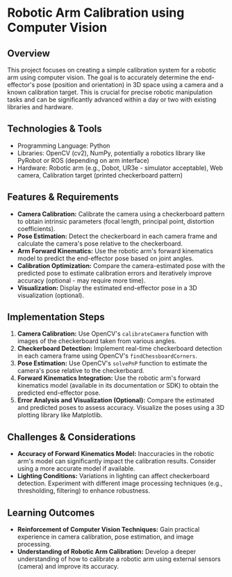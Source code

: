 # Robotic Arm Calibration using Computer Vision

## Overview
This project focuses on creating a simple calibration system for a robotic arm using computer vision. The goal is to accurately determine the end-effector's pose (position and orientation) in 3D space using a camera and a known calibration target. This is crucial for precise robotic manipulation tasks and can be significantly advanced within a day or two with existing libraries and hardware.

## Technologies & Tools
- Programming Language: Python
- Libraries: OpenCV (cv2), NumPy, potentially a robotics library like PyRobot or ROS (depending on arm interface)
- Hardware: Robotic arm (e.g., Dobot, UR3e - simulator acceptable), Web camera, Calibration target (printed checkerboard pattern)

## Features & Requirements
- **Camera Calibration:** Calibrate the camera using a checkerboard pattern to obtain intrinsic parameters (focal length, principal point, distortion coefficients).
- **Pose Estimation:** Detect the checkerboard in each camera frame and calculate the camera's pose relative to the checkerboard.
- **Arm Forward Kinematics:**  Use the robotic arm's forward kinematics model to predict the end-effector pose based on joint angles.
- **Calibration Optimization:** Compare the camera-estimated pose with the predicted pose to estimate calibration errors and iteratively improve accuracy (optional - may require more time).
- **Visualization:** Display the estimated end-effector pose in a 3D visualization (optional).

## Implementation Steps
1. **Camera Calibration:** Use OpenCV's `calibrateCamera` function with images of the checkerboard taken from various angles.
2. **Checkerboard Detection:** Implement real-time checkerboard detection in each camera frame using OpenCV's `findChessboardCorners`.
3. **Pose Estimation:** Use OpenCV's `solvePnP` function to estimate the camera's pose relative to the checkerboard.
4. **Forward Kinematics Integration:**  Use the robotic arm's forward kinematics model (available in its documentation or SDK) to obtain the predicted end-effector pose.
5. **Error Analysis and Visualization (Optional):** Compare the estimated and predicted poses to assess accuracy. Visualize the poses using a 3D plotting library like Matplotlib.


## Challenges & Considerations
- **Accuracy of Forward Kinematics Model:**  Inaccuracies in the robotic arm's model can significantly impact the calibration results. Consider using a more accurate model if available.
- **Lighting Conditions:** Variations in lighting can affect checkerboard detection.  Experiment with different image processing techniques (e.g., thresholding, filtering) to enhance robustness.

## Learning Outcomes
- **Reinforcement of Computer Vision Techniques:**  Gain practical experience in camera calibration, pose estimation, and image processing.
- **Understanding of Robotic Arm Calibration:**  Develop a deeper understanding of how to calibrate a robotic arm using external sensors (camera) and improve its accuracy.

